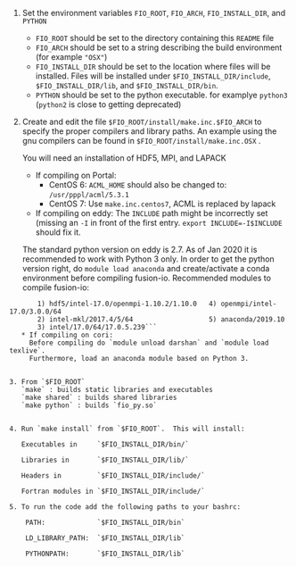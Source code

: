 1. Set the environment variables `FIO_ROOT`, `FIO_ARCH`, `FIO_INSTALL_DIR`, and `PYTHON`
    * `FIO_ROOT` should be set to the directory containing this `README`
  file
    * `FIO_ARCH` should be set to a string describing the build
  environment (for example `"OSX"`)
    * `FIO_INSTALL_DIR` should be set to the location where files will be
  installed.  Files will be installed under
  `$FIO_INSTALL_DIR/include`, `$FIO_INSTALL_DIR/lib`, and
  `$FIO_INSTALL_DIR/bin`.
    * `PYTHON` should be set to the python executable. for examplye `python3` (`python2` is 
  close to getting deprecated)


2. Create and edit the file `$FIO_ROOT/install/make.inc.$FIO_ARCH`
   to specify the proper compilers and library paths.  An example
   using the gnu compilers can be found in
   `$FIO_ROOT/install/make.inc.OSX` .

   You will need an installation of HDF5, MPI, and LAPACK

    * If compiling on Portal:
      * CentOS 6:
       `ACML_HOME` should also be changed to: `/usr/pppl/acml/5.3.1`
      * CentOS 7:
       Use `make.inc.centos7`, ACML is replaced by lapack
    * If compiling on eddy:
     The `INCLUDE` path might be incorrectly set (missing an `-I` 
     in front of the first entry. `export INCLUDE=-I$INCLUDE` should fix it.

     The standard python version on eddy is 2.7. As of Jan 2020 it is recommended
     to work with Python 3 only. In order to get the python version right, do
     `module load anaconda` and create/activate a conda environment before
     compiling fusion-io.
     Recommended modules to compile fusion-io:
```
       1) hdf5/intel-17.0/openmpi-1.10.2/1.10.0   4) openmpi/intel-17.0/3.0.0/64
       2) intel-mkl/2017.4/5/64                   5) anaconda/2019.10
       3) intel/17.0/64/17.0.5.239```
   * If compiling on cori:
     Before compiling do `module unload darshan` and `module load texlive`.
     Furthermore, load an anaconda module based on Python 3.


3. From `$FIO_ROOT`
   `make` : builds static libraries and executables
   `make shared` : builds shared libraries
   `make python` : builds `fio_py.so`


4. Run `make install` from `$FIO_ROOT`.  This will install:
   
   Executables in     `$FIO_INSTALL_DIR/bin/`

   Libraries in       `$FIO_INSTALL_DIR/lib/`

   Headers in         `$FIO_INSTALL_DIR/include/`
   
   Fortran modules in `$FIO_INSTALL_DIR/include/`

5. To run the code add the following paths to your bashrc:

    PATH:             `$FIO_INSTALL_DIR/bin`
    
    LD_LIBRARY_PATH:  `$FIO_INSTALL_DIR/lib`
    
    PYTHONPATH:       `$FIO_INSTALL_DIR/lib`
